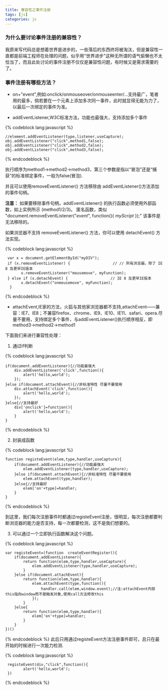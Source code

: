 ```yaml
---
title: 兼容性之事件注册
tags: [js]
categories: js
---
```

### 为什么要讨论事件注册的兼容性？
我原来写代码总是想着世界是进步的，一些落后的东西终将被淘汰，但是兼容性一直都是前端工程师在处理的问题，似乎用"世界进步"这种无所谓的语气偷懒也不太恰当了，而且此处讨论的事件注册不仅仅是兼容性问题，有时候又是需求需要的了。

### 事件注册有哪些方法？

* on+"event",例如:onclick/onmouseover/onmouseenter/...支持最广，笔者用的最多，倘若要在一个元素上添加多次同一事件，此时就显得无能为力了，以最后一次绑定的事件为准。

* addEventListener,W3C标准方法，功能也最强大，支持添加多个事件

{% codeblock lang:javascript %}

    //element.addEventListener(type,listener,useCapture);
    obj.addEventListener("click",method1,false);
    obj.addEventListener("click",method2,false);
    obj.addEventListener("click",method3,false);
    
{% endcodeblock %} 

执行顺序为method1->method2->method3，第三个参数是指以“冒泡”还是“捕获”的标准绑定事件，一般为false(冒泡).

并且可以使用removeEventListener() 方法移除由 addEventListener()方法添加的事件句柄。

**注意：** 如果要移除事件句柄，addEventListener() 的执行函数必须使用外部函数，如上实例所示 (method1/2/3)。
匿名函数，类似 "document.removeEventListener("*event*", function(){ *myScript* });" 该事件是无法移除的。

如果浏览器不支持 removeEventListener() 方法，你可以使用 detachEvent() 方法实现。

{% codeblock lang:javascript %}

     var x = document.getElementById("myDIV");
     if (x.removeEventListener) {                   // // 所有浏览器，除了 IE 8 及更早IE版本
           x.removeEventListener("mousemove", myFunction);
     } else if (x.detachEvent) {                   // IE 8 及更早IE版本
           x.detachEvent("onmousemove", myFunction);
      }

{% endcodeblock %} 

* attachEvent,IE家的方法，火狐与其他家浏览器都不支持,attachEvent——兼容：IE7、IE8；不兼容firefox、chrome、IE9、IE10、IE11、safari、opera.尽量不要用，支持绑定多个事件，与addEventListener()执行顺序相反，即method3->method2->method1

下面我们来进行兼容性处理：
1. 通过if判断

{% codeblock lang:javascript %}

    if(document.addEventListener){//功能最强大 
        div.addEventListener('click',function(){
            alert('hello,world');
        });
    }else if(document.attachEvent){//非标准特性 尽量不要使用
        div.attachEvent('click',function(){
            alert('hello,world');
        });
    }else{//支持最好
        div['onclick']=function(){
            alert('hello,world');
        }
    }

{% endcodeblock %} 

2. 封装成函数

{% codeblock lang:javascript %}

    function registeEvent(elem,type,handler,useCapture){
        if(document.addEventListener){//功能最强大
            elem.addEventListener(type,handler,useCapture);
        }else if(document.attachEvent){//非标准特性 尽量不要使用
            elem.attachEvent(type,handler);
        }else{//支持最好
            elem['on'+type]=handler;
        }
    }

{% endcodeblock %} 

到这里，我们每次注册事件时都通过registeEvent注册，很明显，每次注册都要判断浏览器的能力是否支持，每一次都要检测，这不是我们想要的。

3. 可以通过一个立即执行函数解决这个问题。

{% codeblock lang:javascript %}

    var registeEvent=(function  createEventRegister(){
        if(document.addEventListener){
            return function(elem,type,handler,useCapture){
                elem.addEventListener(type,handler,useCapture);
            }
        }else if(document.attachEvent){
            return function(elem,type,handler){
                elem.attachEvent(type,function(){
                    handler.call(elem,window.event);//注:attachEvent内部this指向window而不是触发对象,使用call方法修改this
                });
            }
        }else{
            return function(elem,type,handler){
                elem['on'+type]=handler;
            }
        }
    })()

{% endcodeblock %} 
此后只用通过registeEvent方法注册事件即可，且只在最开始的时候进行一次能力检测.

{% codeblock lang:javascript %}

     registeEvent(div,"click",function(){
            alert('hello,world');
     })

{% endcodeblock %} 
